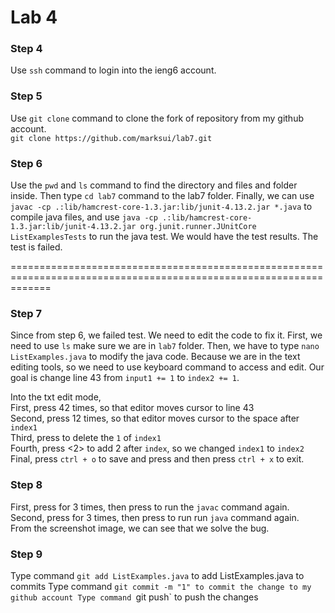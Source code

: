 # Lab 4
### Step 4
Use `ssh` command to login into the ieng6 account.


### Step 5
Use `git clone` command to clone the fork of repository from my github account. <br>
`git clone https://github.com/marksui/lab7.git`


### Step 6
Use the `pwd` and `ls` command to find the directory and files and folder inside. Then type `cd lab7` command to the lab7 folder. Finally, we can use `javac -cp .:lib/hamcrest-core-1.3.jar:lib/junit-4.13.2.jar *.java` to compile java files, and use `java -cp .:lib/hamcrest-core-1.3.jar:lib/junit-4.13.2.jar org.junit.runner.JUnitCore ListExamplesTests` to run the java test. We would have the test results. The test is failed. 


===================================================================================================================
### Step 7
Since from step 6, we failed test. We need to edit the code to fix it. First, we need to use `ls` make sure we are in `lab7` folder. Then, we have to type `nano ListExamples.java` to modify the java code. Because we are in the text editing tools, so we need to use keyboard command to access and edit. Our goal is change line 43 from `input1 += 1` to `index2 += 1`.

Into the txt edit mode,  <br>
First, press <downArrow> 42 times, so that editor moves cursor to line 43  <br>
Second, press <space> 12 times, so that editor moves cursor to the space after `index1`  <br>
Third, press <backspace> to delete the `1` of `index1`    <br>
Fourth, press <2> to add 2 after `index`, so we changed `index1` to `index2`  <br>
Final, press `ctrl + o` <enter> to save and press and then press `ctrl + x` <enter> to exit.   <br>

### Step 8
First, press <upArrow> for 3 times, then press <enter> to run the `javac` command again.  <br>
Second, press <upArrow> for 3 times, then press <enter> to run run `java` command again.    <br>
From the screenshot image, we can see that we solve the bug.


### Step 9
Type command `git add ListExamples.java` to add ListExamples.java to commits
Type command `git commit -m "1" to commit the change to my github account
Type command `git push` to push the changes


